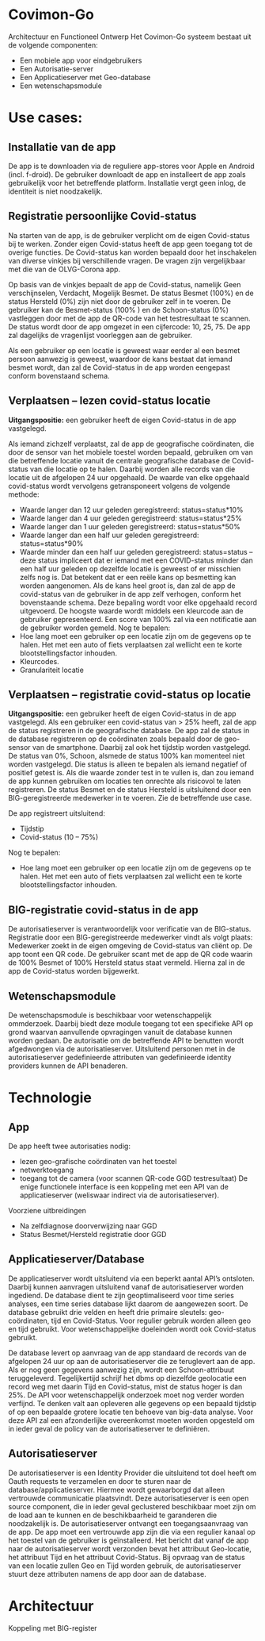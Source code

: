 # Covimon-Go
Architectuur en Functioneel Ontwerp
Het Covimon-Go systeem bestaat uit de volgende componenten:

- Een mobiele app voor eindgebruikers
- Een Autorisatie-server
- Een Applicatieserver met Geo-database
- Een wetenschapsmodule

# Use cases:
## Installatie van de app
De app is te downloaden via de reguliere app-stores voor Apple en Android (incl. f-droid).
De gebruiker downloadt de app en installeert de app zoals gebruikelijk voor het betreffende platform. Installatie vergt geen inlog, de identiteit is niet noodzakelijk.

## Registratie persoonlijke Covid-status
Na starten van de app, is de gebruiker verplicht om de eigen Covid-status bij te werken. Zonder eigen Covid-status heeft de app geen toegang tot de overige functies.
De Covid-status kan worden bepaald door het inschakelen van diverse vinkjes bij verschillende vragen. De vragen zijn vergelijkbaar met die van de OLVG-Corona app.

Op basis van de vinkjes bepaalt de app de Covid-status, namelijk Geen verschijnselen, Verdacht, Mogelijk Besmet. De status Besmet (100%) en de status Hersteld (0%) zijn niet door de gebruiker zelf in te voeren.  De gebruiker kan de Besmet-status (100% ) en de Schoon-status (0%) vastleggen door met de app de QR-code van het testresultaat te scannen.
De status wordt door de app omgezet in een cijfercode: 10, 25, 75.
De app zal dagelijks de vragenlijst voorleggen aan de gebruiker.

Als een gebruiker op een locatie is geweest waar eerder al een besmet persoon aanwezig is geweest, waardoor de kans bestaat dat iemand besmet wordt, dan zal de Covid-status in de app worden eengepast conform bovenstaand schema.

## Verplaatsen – lezen covid-status locatie
**Uitgangspositie:** een gebruiker heeft de eigen Covid-status in de app vastgelegd.

Als iemand zichzelf verplaatst, zal de app de geografische coördinaten, die door de sensor van het mobiele toestel worden bepaald, gebruiken om van die betreffende locatie vanuit de centrale geografische database de Covid-status van die locatie op te halen. Daarbij worden alle records van die locatie uit de afgelopen 24 uur opgehaald. De waarde van elke opgehaald covid-status wordt vervolgens getransponeert volgens de volgende methode:
- Waarde langer dan 12 uur  geleden geregistreerd: status=status\*10%
- Waarde langer dan 4 uur  geleden geregistreerd: status=status\*25%
- Waarde langer dan 1 uur  geleden geregistreerd: status=status\*50%
- Waarde langer dan een half uur  geleden geregistreerd: status=status\*90%
- Waarde minder dan een half uur  geleden geregistreerd: status=status – deze status impliceert dat er iemand met een COVID-status minder dan een half uur geleden op dezelfde locatie is geweest of er misschien zelfs nog is. Dat betekent dat er een reële kans op besmetting kan worden aangenomen.
Als de kans heel groot is, dan zal de app de covid-status van de gebruiker in de app zelf verhogen, conform het bovenstaande schema.
Deze bepaling wordt voor elke opgehaald record uitgevoerd. De hoogste waarde wordt middels een kleurcode aan de gebruiker gepresenteerd. Een score van 100% zal via een notificatie aan de gebruiker worden gemeld.
Nog te bepalen:
- Hoe lang moet een gebruiker op een locatie zijn om de gegevens op te halen. Het met een auto of fiets verplaatsen zal wellicht een te korte blootstellingsfactor inhouden.
- Kleurcodes.
- Granulariteit locatie

## Verplaatsen – registratie covid-status op locatie
**Uitgangspositie:** een gebruiker heeft de eigen Covid-status in de app vastgelegd.
Als een gebruiker een covid-status van > 25% heeft, zal de app de status registreren in de geografische database. De app zal de status in de database registreren op de coördinaten zoals bepaald door de geo-sensor van de smartphone. Daarbij zal ook het tijdstip worden vastgelegd.
De status van 0%, Schoon, alsmede de status 100% kan momenteel niet worden vastgelegd. Die status is alleen te bepalen als iemand negatief of positief getest is. Als die waarde zonder test in te vullen is, dan zou iemand de app kunnen gebruiken om locaties ten onrechte als risicovol te laten registreren.
De status Besmet en de status Hersteld is uitsluitend door een BIG-geregistreerde medewerker in te voeren. Zie de betreffende use case.

De app registreert uitsluitend:
- Tijdstip
- Covid-status (10 – 75%)

Nog te bepalen:
- Hoe lang moet een gebruiker op een locatie zijn om de gegevens op te halen. Het met een auto of fiets verplaatsen zal wellicht een te korte blootstellingsfactor inhouden.

## BIG-registratie covid-status in de app
De autorisatieserver is verantwoordelijk voor verificatie van de BIG-status.
Registratie door een BIG-geregistreerde medewerker vindt als volgt plaats:
Medewerker zoekt in de eigen omgeving de Covid-status van cliënt op. De app toont een QR code. De gebruiker scant met de app de QR code waarin de 100% Besmet of 100% Hersteld status staat vermeld. Hierna zal in de app de Covid-status worden bijgewerkt.

## Wetenschapsmodule
De wetenschapsmodule is beschikbaar voor wetenschappelijk ommderzoek. Daarbij biedt deze module toegang tot een specifieke API op grond waarvan aanvullende opvragingen vanuit de database kunnen worden gedaan.
De autorisatie om de betreffende API te benutten wordt afgedwongen via de autorisatieserver. Uitsluitend personen met in de autorisatieserver gedefinieerde attributen van gedefinieerde identity providers kunnen de API benaderen.

# Technologie
## App
De app heeft twee autorisaties nodig:
- lezen geo-grafische coördinaten van het toestel
- netwerktoegang
- toegang tot de camera (voor scannen QR-code GGD testresultaat)
De enige functionele interface is een koppeling met een API van de applicatieserver (weliswaar indirect via de autorisatieserver).

Voorziene uitbreidingen
- Na zelfdiagnose doorverwijzing naar GGD
- Status Besmet/Hersteld registratie door GGD

## Applicatieserver/Database
De applicatieserver wordt uitsluitend via een beperkt aantal API’s ontsloten. Daarbij kunnen aanvragen uitsluitend vanaf de autorisatieserver worden ingediend.
De database dient te zijn geoptimaliseerd voor time series analyses, een time series database lijkt daarom de aangewezen soort.
De database gebruikt drie velden en heeft drie primaire sleutels: geo-coördinaten, tijd en Covid-Status.
Voor regulier gebruik worden alleen geo en tijd gebruikt. Voor wetenschappelijke doeleinden wordt ook Covid-status gebruikt.

De database levert op aanvraag van de app standaard de records van de afgelopen 24 uur op aan de autorisatieserver die ze teruglevert aan de app. Als er nog geen gegevens aanwezig zijn, wordt een Schoon-attribuut teruggeleverd.
Tegelijkertijd schrijf het dbms op diezelfde geolocatie een record weg met daarin Tijd en Covid-status, mist de status hoger is dan 25%.
De API voor wetenschappelijk onderzoek moet nog verder worden verfijnd. Te denken valt aan opleveren alle gegevens op een bepaald tijdstip of op een bepaalde grotere locatie ten behoeve van big-data analyse.
Voor deze API zal een afzonderlijke overeenkomst moeten worden opgesteld om in ieder geval de policy van de autorisatieserver te definiëren.

## Autorisatieserver
De autorisatieserver is een Identity Provider die uitsluitend tot doel heeft om Oauth requests te verzamelen en door te sturen naar de database/applicatieserver. Hiermee wordt gewaarborgd dat alleen vertrouwde communicatie plaatsvindt. Deze autorisatieserver is een open source component, die in ieder geval geclustered beschikbaar moet zijn om de load aan te kunnen en de beschikbaarheid te garanderen die noodzakelijk is.
De autorisatieserver ontvangt een toegangsaanvraag van de app. De app moet een vertrouwde app zijn die via een regulier kanaal op het toestel van de gebruiker is geïnstalleerd.
Het bericht dat vanaf de app naar de autorisatieserver wordt verzonden bevat het attribuut Geo-locatie, het attribuut Tijd en het attribuut Covid-Status.
Bij opvraag van de status van een locatie zullen Geo en Tijd worden gebruik, de autorisatieserver stuurt deze attributen namens de app door aan de database.

# Architectuur


Koppeling met BIG-register
